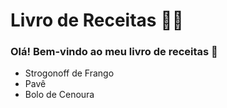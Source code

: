 # Livro de Receitas :woman_cook:

### Olá! Bem-vindo ao meu livro de receitas :wave:

- Strogonoff de Frango 
- Pavê
- Bolo de Cenoura
